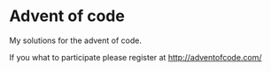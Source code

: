 Advent of code
==============

My solutions for the advent of code.

If you what to participate please register at http://adventofcode.com/
